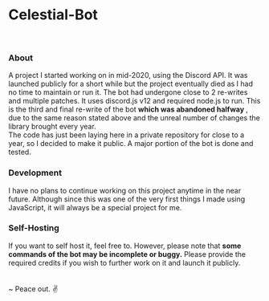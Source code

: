 # Celestial-Bot
<br>
<h3> About </h3>
<p> A project I started working on in mid-2020, using the Discord API. It was launched publicly for a short while but the project eventually died as I had no time to maintain or run it. 
The bot had undergone close to 2 re-writes and multiple patches. It uses discord.js v12 and required node.js to run. This is the third and final re-write of the bot <b> which was abandoned halfway </b>, due to the same reason stated above and the unreal number of changes the library brought every year. 
<br> 
The code has just been laying here in a private repository for close to a year, so I decided to make it public. A major portion of the bot is done and tested.
<br>
<h3> Development </h3> 
I have no plans to continue working on this project anytime in the near future. Although since this was one of the very first things I made using JavaScript, it will always be a special project for me. 
<br> 
<h3> Self-Hosting </h3> 
If you want to self host it, feel free to. However, please note that <b>some commands of the bot may be incomplete or buggy.</b> Please provide the required credits if you wish to further work on it and launch it publicly. 
<br> 
<br>
<br>
~ Peace out. ✌️
